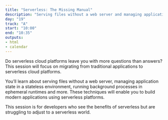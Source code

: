```yaml
---
title: "Serverless: The Missing Manual"
description: "Serving files without a web server and managing application state in a stateless environment."
day: "19"
track: "A"
start: "10:00"
end: "10:35"
outputs:
- html
- calendar
---
```


Do serverless cloud platforms leave you with more questions than answers? This session will focus on migrating from traditional applications to serverless cloud platforms.

You’ll learn about serving files without a web server, managing application state in a stateless environment, running background processes in ephemeral runtimes and more. These techniques will enable you to build modern applications using serverless platforms.

This session is for developers who see the benefits of serverless but are struggling to adjust to a serverless world.